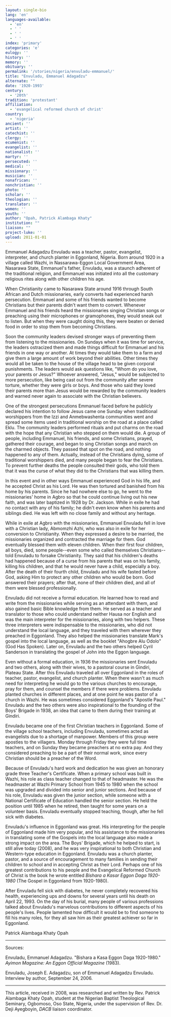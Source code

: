 ```yaml
---
layout: single-bio
lang: 'en'
languages-available:
  - 'en'
  - ' '
  - ' '
  - ' '
index: 'primary'
categories: 'e'
eulogy: ''
history: ''
memory: ''
obituary: ''
permalink: '/stories/nigeria/envuladu-emmanuel/'
title: "Envuladu, Emmanuel Adagadzu"
alternate: ""
date: '1920-1993'
century:
  - '20th'
tradition: 'protestant'
affiliation:
  - 'evangelical reformed church of christ'
country:
  - 'nigeria'
ancient: ''
artist: ''
catechist: ''
clergy: ''
ecumenist: ''
evangelist: ''
nationalist: ''
martyr: ''
persecuted: ''
medical: ''
missionary: ''
musician: ''
nonafrican: ''
nonchristian: ''
photo: ''
scholar: ''
theologian: ''
translator: ''
women: ''
youth: ''
author: "Opah, Patrick Alambaga Khaty"
institution: ""
liaison: ""
project-luke: ''
upload: 2011-01-01
---
```




Emmanuel Adagadzu Envuladu was a teacher, pastor, evangelist, interpreter, and church planter in Eggonland, Nigeria. Born around 1920 in a village called Wazhi, in Nassarawa-Eggon Local Government Area, Nasarawa State, Emmanuel's father, Envuladu, was a staunch adherent of  the traditional religion, and Emmanuel was initiated into all the customary religious rites along with other children his age.

When Christianity came to Nasarawa State around 1916 through South African and Dutch missionaries, early converts had experienced harsh persecution. Emmanuel and some of his friends wanted to become Christians but their parents didn't want them to convert. Whenever Emmanuel and his friends heard the missionaries singing Christian songs or preaching using their microphones or gramophones, they would sneak out to listen. But when they were caught doing this, they were beaten or denied food in order to stop them from becoming Christians.

Soon the community leaders devised stronger ways of preventing them from listening to the missionaries. On Sundays when it was time for service, the leaders ostracized them and made things difficult for Emmanuel and his friends in one way or another. At times they would take them to a farm and give them a large amount of work beyond their abilities. Other times they would all be taken to the house of the village head to be given corporal punishments. The leaders would ask questions like, "Whom do you love, your parents or Jesus?" Whoever answered, "Jesus," would be subjected to more persecution, like being cast out from the community after severe torture, whether they were girls or boys. And those who said they loved their parents more than Jesus would be rewarded by the community leaders and warned never again to associate with the Christian believers.

One of the strongest persecutions Emmanuel faced before he publicly declared his intention to follow Jesus came one Sunday when traditional worshippers from the Izzi and Anmebwashenta communities went and spread some items used in traditional worship on the road at a place called Eklu. The community leaders performed rituals and put charms on the road with the hope that any Christian who stepped on them would die. A group of people, including Emmanuel, his friends, and some Christians, prayed, gathered their courage, and began to sing Christian songs and march on the charmed objects. They passed that spot on the road, and nothing happened to any of them. Actually, instead of the Christians dying, some of traditional worshippers died, and many people began to fear the Christians. To prevent further deaths the people consulted their gods, who told them that it was the curse of what they did to the Christians that was killing them.

In this event and in other ways Emmanuel experienced God in his life, and he accepted Christ as his Lord. He was then tortured and banished from his home by his parents. Since he had nowhere else to go, he went to the missionaries' home in Agbro so that he could continue living out his new faith, and was later baptized in 1928 by Dr. Jackson. While in exile he had no contact with any of his family; he didn't even know when his parents and siblings died. He was left with no close family and without any heritage.

While in exile at Agbro with the missionaries, Emmanuel Envuladu fell in love with a Christian lady, Abmomzhi Azhi, who was also in exile for her conversion to Christianity. When they expressed a desire to be married, the missionaries organized and contracted the marriage for them. God eventually blessed them with eleven children. When their first four children, all boys, died, some people--even some who called themselves Christians--told Envuladu to forsake Christianity. They said that his children's deaths had happened because of a curse from his parents that was on his family, killing his children, and that he would never have a child, especially a boy. After the death of their fourth child, Envuladu and his wife fasted before God, asking Him to protect any other children who would be born. God answered their prayers; after that, none of their children died, and all of them were blessed professionally.

Envuladu did not receive a formal education. He learned how to read and write from the missionaries while serving as an attendant with them, and also gained basic Bible knowledge from them. He served as a teacher and translator to those who could understand neither Hausa nor English and was the main interpreter for the missionaries, along with two helpers. These three interpreters were indispensable to the missionaries, who did not understand the local language, and they traveled with them wherever they preached in Eggonland. They also helped the missionaries translate Mark's gospel into the local language, as well as the booklet "Ahogbre Alu Odolo" (God Has Spoken). Later on, Envuladu and the two others helped Cyril Sanderson in translating the gospel of John into the Eggon language.

Even without a formal education, in 1936 the missionaries sent Envuladu and two others, along with their wives, to a pastoral course in Gindiri, Plateau State. After this Envuladu  traveled all over Eggonland in the roles of teacher, pastor, evangelist, and church planter. When there wasn't as much need for interpreting he would go to the various churches to encourage, pray for them, and counsel the members if there were problems. Envuladu planted churches in different places, and at one point he was pastor of a church in Wazhi. He was sometimes considered Eggonland's "Apostle Paul." Envuladu and the two others were also inspirational to the founding of the Boys' Brigade in 1938, an idea that came to them during their training at Gindiri.

Envuladu became one of the first Christian teachers in Eggonland. Some of the village school teachers, including Envuladu, sometimes acted as evangelists due to a shortage of manpower. Members of this group were apostles to the villagers. Monday through Friday they were full time teachers, and on Sunday they became preachers at no extra pay. And they considered preaching to be a part of their normal work, since every Christian should be a preacher of the Word.

Because of Envuladu's hard work and dedication he was given an honorary grade three Teacher's Certificate. When a primary school was built in Wazhi, his role as class teacher changed to that of headmaster. He was the headmaster at Wazhi Primary School from 1945 to 1980 when the school was upgraded and divided into senior and junior sections. And because of his role, Envuladu  was given the junior section, while someone with a National Certificate of Education handled the senior section. He held the position until 1985 when he retired, then taught for some years on a volunteer basis. Envuladu eventually stopped teaching, though, after he fell sick with diabetes.

Envuladu's influence in Eggonland was great. His interpreting for the people of Eggonland made him very popular, and his assistance to the missionaries in translating some of the Gospels into the local language also made a strong impact on the area. The Boys' Brigade, which he helped to start, is still alive today (2008), and he was very inspirational to both Christian and Western-type education in Eggonland. Envuladu was a church planter, pastor, and a source of encouragement to many families in sending their children to school and in accepting Christ as their Lord. Perhaps one of his greatest contributions to his people and the Evangelical Reformed Church of Christ is the book he wrote entitled *Bishara a Kasar Eggon Daga 1920-1980* (The Gospel in Eggonland from 1920-1980).

After Envuladu fell sick with diabetes, he never completely recovered his health, experiencing ups and downs for several years until his death on April 22, 1993. On the day of his burial, many people of various professions talked about Envuladu's marvelous contributions to different aspects of his people's lives. People lamented how difficult it would be to find someone to fill his many roles, for they all saw him as their greatest achiever so far in Eggonland.

Patrick Alambaga Khaty Opah

---

Sources:

Envuladu, Emmanuel Adagadzu. "Bishara a Kasa Eggon Daga 1920-1980." *Ayimon Magazine: An Eggon Official Magazine* (1983).

Envuladu, Joseph E. Adagadzu, son of Emmanuel Adagadzu Envuladu. Interview by author, September 24, 2006.

---

This article, received in 2008, was researched and written by Rev. Patrick Alambaga Khaty Opah, student at the Nigerian Baptist Theological Seminary, Ogbomoso, Oso State, Nigeria, under the supervision of Rev. Dr. Deji Ayegboyin, *DACB* liaison coordinator.
